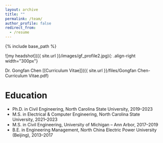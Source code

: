 ```yaml
---
layout: archive
title: ""
permalink: /team/
author_profile: false
redirect_from:
  - /resume
---
```


{% include base_path %}

![my headshot]({{ site.url }}/images/gf_profile2.jpg){: .align-right width="300px"}

Dr. Gongfan Chen  [[Curriculum Vitae]]({{ site.url }}/files/Gongfan Chen-Curriculum Vitae.pdf)

Education
======
* Ph.D. in Civil Engineering, North Carolina State University, 2019–2023
* M.S. in Electrical & Computer Engineering, North Carolina State University, 2021–2023
* M.S. in Civil Engineering, University of Michigan – Ann Arbor, 2017–2019  
* B.E. in Engineering Management, North China Electric Power University (Beijing), 2013–2017

